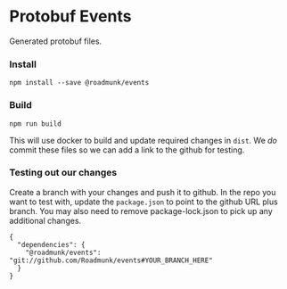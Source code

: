 # Protobuf Events

Generated protobuf files.

### Install

`npm install --save @roadmunk/events`


### Build

`npm run build`

This will use docker to build and update required changes in `dist`. We _do_ commit these files so we can add a link to the github for testing.

### Testing out our changes

Create a branch with your changes and push it to github. In the repo you want to test with, update the `package.json` to point to the github URL plus branch. You may also need to remove package-lock.json to pick up any additional changes.

```
{
  "dependencies": {
    "@roadmunk/events": "git://github.com/Roadmunk/events#YOUR_BRANCH_HERE"
  }
}
```
